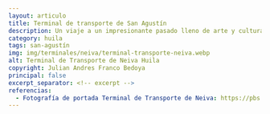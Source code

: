 ```yaml
---
layout: articulo
title: Terminal de transporte de San Agustín
description: Un viaje a un impresionante pasado lleno de arte y cultura en las montañas del Huila
category: huila
tags: san-agustín
img: img/terminales/neiva/terminal-transporte-neiva.webp
alt: Terminal de Transporte de Neiva Huila
copyright: Julian Andres Franco Bedoya
principal: false
excerpt_separator: <!-- excerpt -->
referencias:
  - Fotografía de portada Terminal de Transporte de Neiva: https://pbs.twimg.com/media/Cpx2rWGWIAEwJbC?format=jpg&name=medium
---
```

